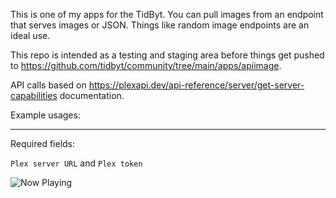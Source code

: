 This is one of my apps for the TidByt. You can pull images from an endpoint that serves images or JSON. Things like random image endpoints are an ideal use.

This repo is intended as a testing and staging area before things get pushed to https://github.com/tidbyt/community/tree/main/apps/apiimage.

API calls based on https://plexapi.dev/api-reference/server/get-server-capabilities documentation.

Example usages:

-----

Required fields:

```Plex server URL``` and ```Plex token```

![Now Playing]([https://michaelyagi.github.io/images/api_image_4.gif](https://raw.githubusercontent.com/MichaelYagi/plexshowtime/refs/heads/main/plex_showtime.gif))
